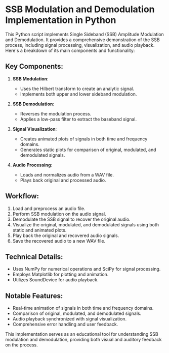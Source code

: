 # SSB Modulation and Demodulation Implementation in Python

This Python script implements Single Sideband (SSB) Amplitude Modulation and Demodulation. It provides a comprehensive demonstration of the SSB process, including signal processing, visualization, and audio playback. Here's a breakdown of its main components and functionality:

## Key Components:

1. **SSB Modulation**: 
   - Uses the Hilbert transform to create an analytic signal.
   - Implements both upper and lower sideband modulation.

2. **SSB Demodulation**:
   - Reverses the modulation process.
   - Applies a low-pass filter to extract the baseband signal.

3. **Signal Visualization**:
   - Creates animated plots of signals in both time and frequency domains.
   - Generates static plots for comparison of original, modulated, and demodulated signals.

4. **Audio Processing**:
   - Loads and normalizes audio from a WAV file.
   - Plays back original and processed audio.

## Workflow:

1. Load and preprocess an audio file.
2. Perform SSB modulation on the audio signal.
3. Demodulate the SSB signal to recover the original audio.
4. Visualize the original, modulated, and demodulated signals using both static and animated plots.
5. Play back the original and recovered audio signals.
6. Save the recovered audio to a new WAV file.

## Technical Details:

- Uses NumPy for numerical operations and SciPy for signal processing.
- Employs Matplotlib for plotting and animation.
- Utilizes SoundDevice for audio playback.

## Notable Features:

- Real-time animation of signals in both time and frequency domains.
- Comparison of original, modulated, and demodulated signals.
- Audio playback synchronized with signal visualization.
- Comprehensive error handling and user feedback.

This implementation serves as an educational tool for understanding SSB modulation and demodulation, providing both visual and auditory feedback on the process.
